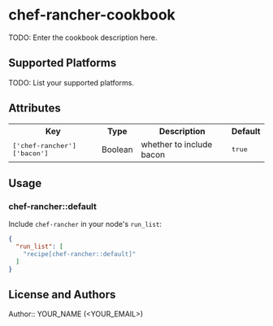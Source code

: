 # chef-rancher-cookbook

TODO: Enter the cookbook description here.

## Supported Platforms

TODO: List your supported platforms.

## Attributes

<table>
  <tr>
    <th>Key</th>
    <th>Type</th>
    <th>Description</th>
    <th>Default</th>
  </tr>
  <tr>
    <td><tt>['chef-rancher']['bacon']</tt></td>
    <td>Boolean</td>
    <td>whether to include bacon</td>
    <td><tt>true</tt></td>
  </tr>
</table>

## Usage

### chef-rancher::default

Include `chef-rancher` in your node's `run_list`:

```json
{
  "run_list": [
    "recipe[chef-rancher::default]"
  ]
}
```

## License and Authors

Author:: YOUR_NAME (<YOUR_EMAIL>)
